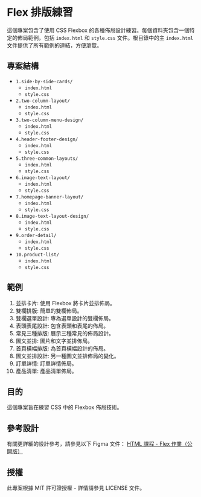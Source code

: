 
# Flex 排版練習

這個專案包含了使用 CSS Flexbox 的各種佈局設計練習。每個資料夾包含一個特定的佈局範例，包括 `index.html` 和 `style.css` 文件。根目錄中的主 `index.html` 文件提供了所有範例的連結，方便瀏覽。

## 專案結構

- `1.side-by-side-cards/`
  - `index.html`
  - `style.css`
- `2.two-column-layout/`
  - `index.html`
  - `style.css`
- `3.two-column-menu-design/`
  - `index.html`
  - `style.css`
- `4.header-footer-design/`
  - `index.html`
  - `style.css`
- `5.three-common-layouts/`
  - `index.html`
  - `style.css`
- `6.image-text-layout/`
  - `index.html`
  - `style.css`
- `7.homepage-banner-layout/`
  - `index.html`
  - `style.css`
- `8.image-text-layout-design/`
  - `index.html`
  - `style.css`
- `9.order-detail/`
  - `index.html`
  - `style.css`
- `10.product-list/`
  - `index.html`
  - `style.css`

## 範例
1. 並排卡片: 使用 Flexbox 將卡片並排佈局。
2. 雙欄排版: 簡單的雙欄佈局。
3. 雙欄選單設計: 專為選單設計的雙欄佈局。
4. 表頭表尾設計: 包含表頭和表尾的佈局。
5. 常見三種排版: 展示三種常見的佈局設計。
6. 圖文並排: 圖片和文字並排佈局。
7. 首頁橫幅排版: 為首頁橫幅設計的佈局。
8. 圖文並排設計: 另一種圖文並排佈局的變化。
9. 訂單詳情: 訂單詳情佈局。
10. 產品清單: 產品清單佈局。


## 目的
這個專案旨在練習 CSS 中的 Flexbox 佈局技術。


## 參考設計
有關更詳細的設計參考，請參見以下 Figma 文件：
[HTML 課程 - Flex 作業（公開版）](https://www.figma.com/design/F8DEsm2VfyCdq5owneN4MW/HTML-%E8%AA%B2%E7%A8%8B---Flex-%E4%BD%9C%E6%A5%AD%EF%BC%88%E5%85%AC%E9%96%8B%E7%89%88%EF%BC%89?node-id=0-1&t=V3fNUeSKprcZIfSo-0)


## 授權
此專案根據 MIT 許可證授權 - 詳情請參見 LICENSE 文件。
